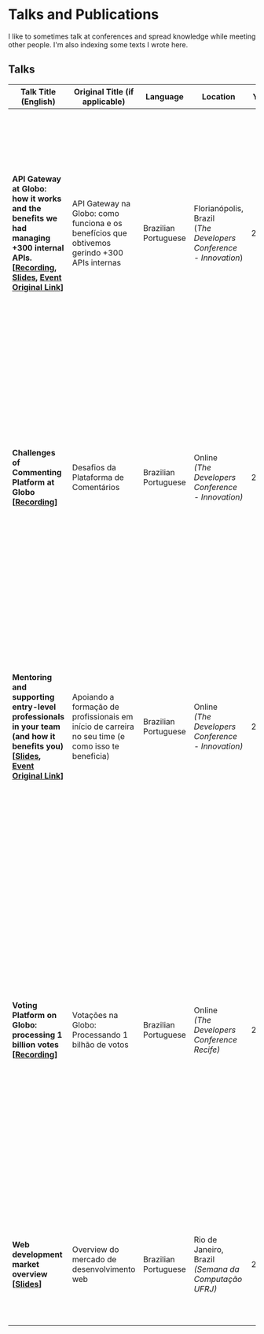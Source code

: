 # Talks and Publications 

I like to sometimes talk at conferences and spread knowledge while meeting
other people. I'm also indexing some texts I wrote here.

## Talks

| Talk Title (English)  | Original Title (if applicable)  | Language  | Location  | Year  | Short Description |
|---|---|---|---|---|---|
| **API Gateway at Globo: how it works and the benefits we had managing +300 internal APIs. [[Recording](https://www.youtube.com/watch?v=3tSuhbROr10), [Slides](./Hector&#32;Nieva&#32;-&#32;API&#32;Gateway&#32;na&#32;Globo&#32;-&#32;como&#32;funciona&#32;e&#32;os&#32;benefícios&#32;que&#32;obtivemos&#32;gerindo&#32;+300&#32;APIs&#32;internas&#32;(TDC&#32;Florianópolis,&#32;2022).pdf),  [Event Original Link](https://thedevconf.com/tdc/2022/innovation/trilha-api)]** | API Gateway na Globo: como funciona e os benefícios que obtivemos gerindo +300 APIs internas   | Brazilian Portuguese  | Florianópolis, Brazil <br/>(*The Developers Conference - Innovation*)  | 2022 | Talk about the API Gateway case at Globo, using Kong Enterprise, with +300 APIs and +116bi req/year. Explanation about API Gateway and their usages in a Microservices environment, pros and cons, vendors, etc. The Developers Conference is the largest Software Development conference in Latin America. |
| **Challenges of Commenting Platform at Globo [[Recording](https://www.youtube.com/watch?v=2bzGYfYTZXQ)]**  | Desafios da Plataforma de Comentários  | Brazilian Portuguese  |  Online <br/>*(The Developers Conference - Innovation)* | 2021  | In this talk I explained how we transitioned from a legacy commenting platform largely used in the company (+250k users; ~3M comments; +50k comments/min at peaks) to use an Open Source project, Coral Talk, with a modern infrastructure, DevOps mindset, resilience and scalability at mind. |
| **Mentoring and supporting entry-level professionals in your team (and how it benefits you) [[Slides](./Hector&#32;Nieva&#32;-&#32;Apoiando&#32;a&#32;formação&#32;de&#32;profissionais&#32;em&#32;início&#32;de&#32;carreira&#32;no&#32;seu&#32;time&#32;(e&#32;como&#32;isso&#32;te&#32;beneficia)&#32;\(TDC&#32;INNOVATION,&#32;2021\).pdf), [Event Original Link](https://thedevconf.com/tdc/2021/innovation/trilha-carreira-e-mentoria)]**  | Apoiando a formação de profissionais em início de carreira no seu time (e como isso te beneficia) | Brazilian Portuguese  |  Online <br/>*(The Developers Conference - Innovation)* | 2021  | In this talk I explained some lessons I learned while mentoring entry-level colleagues, like interns, and how it benefited my career -- my soft skils, like mentoring skills, leadership skills, communication and presentation skills, etc -- and the team with better processes and a with a culture of mutual collaboration.  |
| **Voting Platform on Globo: processing 1 billion votes [[Recording](https://www.youtube.com/watch?v=rnUOmOzwm9o)]**  | Votações na Globo: Processando 1 bilhão de votos  | Brazilian Portuguese  |  Online <br/> *(The Developers Conference Recife)* | 2020  | I explained about a Voting Platform we developed here at Globo using Go and React, an application with huge scale (>3M req/min at peaks, and >99.98 uptime), one of the most requested applications at Globo (the largest mass media company in Latin America). I focused on techniques to deal with such scale, resilience techniques, SRE, monitoring and reliability of this application, as well as security. |
| **Web development market overview [[Slides](Hector&#32;Nieva&#32;-&#32;Overview&#32;do&#32;Mercado&#32;de&#32;Desenvolvimento&#32;Web&#32;(Semana&#32;de&#32;Integração&#32;UFRJ,&#32;2019).pdf)]**  | Overview do mercado de desenvolvimento web  | Brazilian Portuguese  | Rio de Janeiro, Brazil <br/> *(Semana da Computação UFRJ)*  | 2019  | Talk about different career paths in Web Development industry and tips for people starting their careers. Aimed at undergraduate students. |

